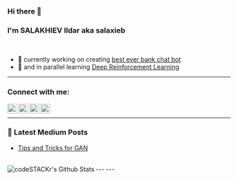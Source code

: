 ### Hi there 👋
### I'm SALAKHIEV Ildar aka salaxieb
<br />

- 🔭 currently working on creating [best ever bank chat bot](https://brobank.ru/luchshie-onlajn-chaty-bankov-nachala-2020/)
- 🌱 and in parallel learning [Deep Reinforcement Learning](https://www.udemy.com/course/deep-reinforcement-learning-in-python/)
---
### Connect with me:
[<img align="left" alt="salaxieb | LinkedIn" width="22px" src="https://cdn.jsdelivr.net/npm/simple-icons@v3/icons/linkedin.svg" />](https://www.linkedin.com/in/ildar-salakhiev-4156b211b/)
[<img align="left" alt="salaxieb | Instagram" width="22px" src="https://cdn.jsdelivr.net/npm/simple-icons@v3/icons/instagram.svg" />](https://www.instagram.com/salaxieb/)
[<img align="left" alt="salaxieb | Facebook" width="22px" src="https://cdn.jsdelivr.net/npm/simple-icons@3.4.0/icons/facebook.svg" />](https://www.facebook.com/salaxieb.ildar/)
[<img align="left" alt="salaxieb | VK" width="22px" src="https://cdn.jsdelivr.net/npm/simple-icons@3.4.0/icons/vk.svg" />](https://vk.com/salaxieb)
<br />
<!--
---
### Tools and languages:
[<img align="left" alt="salaxieb | LinkedIn" width="22px" src="https://cdn.jsdelivr.net/npm/simple-icons@v3/icons/linkedin.svg" />](https://www.linkedin.com/in/ildar-salakhiev-4156b211b/)
[<img align="left" alt="salaxieb | Instagram" width="22px" src="https://cdn.jsdelivr.net/npm/simple-icons@v3/icons/instagram.svg" />](https://www.instagram.com/salaxieb/)
[<img align="left" alt="salaxieb | Facebook" width="22px" src="https://cdn.jsdelivr.net/npm/simple-icons@3.4.0/icons/facebook.svg" />](https://www.facebook.com/salaxieb.ildar/)
[<img align="left" alt="salaxieb | VK" width="22px" src="https://cdn.jsdelivr.net/npm/simple-icons@3.4.0/icons/vk.svg" />](https://vk.com/salaxieb)
<br />
<br /> -->
---
### 📕 Latest Medium Posts
<!-- BLOG-POST-LIST:START -->
- [Tips and Tricks for GAN](https://medium.com/@salaxieb.ildar/tips-and-tricks-for-gan-6cc46edb94b4?source=rss-138fd151c3ba------2)
<!-- BLOG-POST-LIST:END -->
<br />
---
<img align="left" alt="codeSTACKr's Github Stats" src="https://github-readme-stats.vercel.app/api?username=codeSTACKr&show_icons=true&hide_border=true" />
---
